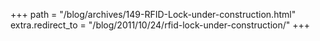 +++
path = "/blog/archives/149-RFID-Lock-under-construction.html"
extra.redirect_to = "/blog/2011/10/24/rfid-lock-under-construction/"
+++
